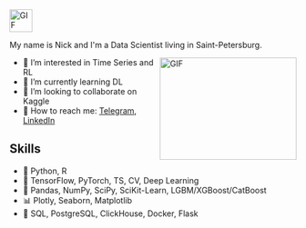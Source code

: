 <img src="https://media.giphy.com/media/QynPOjBgLR5Ryg1qKJ/giphy.gif" alt="GIF" width="40" height="40">

My name is Nick and I'm a Data Scientist living in Saint-Petersburg.

<img align="right" alt="GIF" src="https://media.giphy.com/media/1lvotGQwhzi6O0gQtV/giphy.gif" width="240" height="180" />

- 🧲 I’m interested in Time Series and RL
- 🚬 I’m currently learning DL
- 👀 I’m looking to collaborate on Kaggle
- 💬 How to reach me: [Telegram](https://t.me/NickOsipov), [LinkedIn](https://www.linkedin.com/in/nick-osipov-b3892720a/)

## Skills
- 🎹 Python, R
- 🎲 TensorFlow, PyTorch, TS, CV, Deep Learning
- 🧰 Pandas, NumPy, SciPy, SciKit-Learn, LGBM/XGBoost/CatBoost
- 📊 Plotly, Seaborn, Matplotlib
- 💾 SQL, PostgreSQL, ClickHouse, Docker, Flask  
  
<!---
NickOsipov/NickOsipov is a ✨ special ✨ repository because its `README.md` (this file) appears on your GitHub profile.
You can click the Preview link to take a look at your changes.
--->

